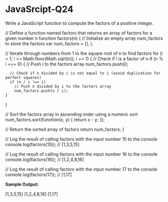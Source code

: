 # JavaSrcipt-Q24
Write a JavaScript function to compute the factors of a positive integer.

// Define a function named factors that returns an array of factors for a given number n
function factors(n) {
  // Initialize an empty array num_factors to store the factors
  var num_factors = [], i;

  // Iterate through numbers from 1 to the square root of n to find factors
  for (i = 1; i <= Math.floor(Math.sqrt(n)); i += 1) {
    // Check if i is a factor of n
    if (n % i === 0) {
      // Push i to the factors array
      num_factors.push(i);

      // Check if n divided by i is not equal to i (avoid duplication for perfect squares)
      if (n / i !== i)
        // Push n divided by i to the factors array
        num_factors.push(n / i);
    }
  }

  // Sort the factors array in ascending order using a numeric sort
  num_factors.sort(function(x, y) {
    return x - y;
  });

  // Return the sorted array of factors
  return num_factors;
}

// Log the result of calling factors with the input number 15 to the console
console.log(factors(15));  // [1,3,5,15] 

// Log the result of calling factors with the input number 16 to the console
console.log(factors(16));  // [1,2,4,8,16] 

// Log the result of calling factors with the input number 17 to the console
console.log(factors(17));  // [1,17] 

**Sample Output:**

[1,3,5,15]
[1,2,4,8,16]
[1,17]
